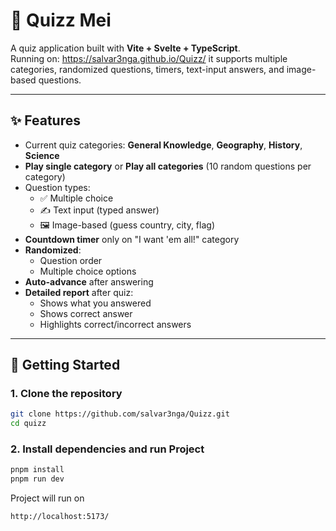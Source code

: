 # 🧠 Quizz Mei

A quiz application built with **Vite + Svelte + TypeScript**.  
Running on: https://salvar3nga.github.io/Quizz/ it supports multiple categories, randomized questions, timers, text-input answers, and image-based questions.

---

## ✨ Features

- Current quiz categories: **General Knowledge**, **Geography**, **History**, **Science**
- **Play single category** or **Play all categories** (10 random questions per category)
- Question types:
  - ✅ Multiple choice
  - ✍️ Text input (typed answer)
  - 🖼️ Image-based (guess country, city, flag)
- **Countdown timer** only on "I want 'em all!" category
- **Randomized**:
  - Question order
  - Multiple choice options
- **Auto-advance** after answering
- **Detailed report** after quiz:
  - Shows what you answered
  - Shows correct answer
  - Highlights correct/incorrect answers

---

## 🚀 Getting Started

### 1. Clone the repository

```bash
git clone https://github.com/salvar3nga/Quizz.git
cd quizz
```

### 2. Install dependencies and run Project

```bash
pnpm install
pnpm run dev
```

Project will run on

```bash
http://localhost:5173/
```
